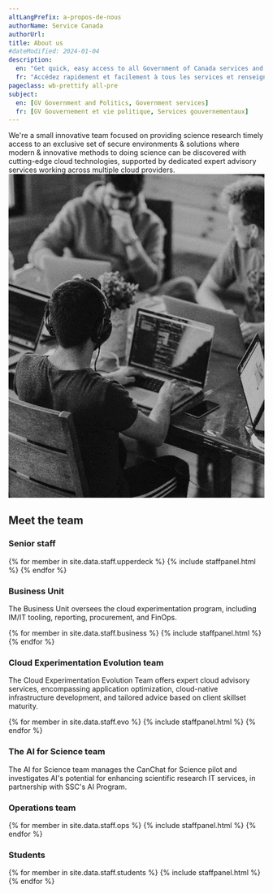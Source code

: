 ```yaml
---
altLangPrefix: a-propos-de-nous
authorName: Service Canada
authorUrl:
title: About us
#dateModified: 2024-01-04
description:
  en: "Get quick, easy access to all Government of Canada services and information."
  fr: "Accédez rapidement et facilement à tous les services et renseignements du gouvernement du Canada."
pageclass: wb-prettify all-pre
subject:
  en: [GV Government and Politics, Government services]
  fr: [GV Gouvernement et vie politique, Services gouvernementaux]
---
```

<div class="row">
  <div class="col-md-6">
    We're a small innovative team focused on providing science research timely access to an exclusive set of secure environments & solutions where modern & innovative methods to doing science can be discovered with cutting-edge cloud technologies, supported by dedicated expert advisory services working across multiple cloud providers.
  </div>
  <div class="col-md-6">
    <img src="/assets/images/it-workers.png" alt="IT workers" class="img-responsive" />
  </div>
</div>

## Meet the team

### Senior staff

<div class="row wb-eqht">
  {% for member in site.data.staff.upperdeck %}
    {% include staffpanel.html %}
  {% endfor %}
</div>

### Business Unit

The Business Unit oversees the cloud experimentation program, including IM/IT tooling, reporting, procurement, and FinOps.

<div class="row wb-eqht">
  {% for member in site.data.staff.business %}
    {% include staffpanel.html %}
  {% endfor %}
</div>

### Cloud Experimentation Evolution team

The Cloud Experimentation Evolution Team offers expert cloud advisory services, encompassing application optimization, cloud-native infrastructure development, and tailored advice based on client skillset maturity.

<div class="row wb-eqht">
  {% for member in site.data.staff.evo %}
    {% include staffpanel.html %}
  {% endfor %}
</div>

### The AI for Science team

The AI for Science team manages the CanChat for Science pilot and investigates AI's potential for enhancing scientific research IT services, in partnership with SSC's AI Program.

### Operations team

<div class="row wb-eqht">
  {% for member in site.data.staff.ops %}
    {% include staffpanel.html %}
  {% endfor %}
</div>

### Students

<div class="row wb-eqht">
  {% for member in site.data.staff.students %}
    {% include staffpanel.html %}
  {% endfor %}
</div>